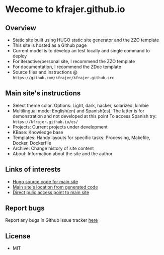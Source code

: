 # Wecome to kfrajer.github.io

## Overview

- Static site built using HUGO static site generator and the ZZO template
- This site is hosted as a Github page
- Current model is to develop an test locally and single command to deploy 
- For iteractive/personal site, I recommend the ZZO template
- For documentation, I recommend the ZDoc template
- Source files and instructions @ `https://github.com/kfrajer/kfrajer.github.src`

## Main site's instructions

- Select theme color. Options: Light, dark, hacker, solarized, kimbie
- Multilingual mode: English(en) and Spanish(es). The latter is for demonstration and not developed at this point
  To access Spanish try: `https://kfrajer.github.io/es/`
- Projects: Current projects under development
- KBase: Knowledge base
- Templates: Handy layouts for specific tasks: Processing, Makefile, Docker, Dockerfile
- Archive: Change history of site content
- About: Information about the site and the author

## Links of interests
* [Hugo source code for main site](https://github.com/kfrajer/kfrajer.github.src)
* [Main site's location from generated code](https://github.com/kfrajer/kfrajer.github.io)
* [Direct pulic access point to main site](https://kfrajer.github.io)

## Report bugs

Report any bugs in Github issue tracker [here](https://github.com/kfrajer/kfrajer.github.io/issues)

## License

* MIT